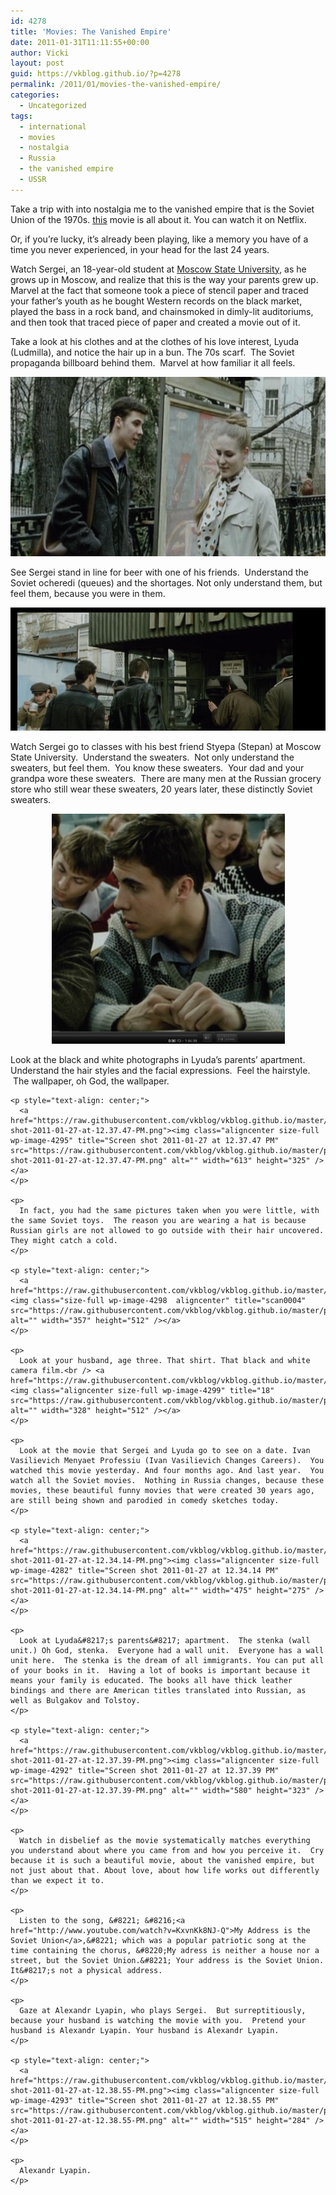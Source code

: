 ```yaml
---
id: 4278
title: 'Movies: The Vanished Empire'
date: 2011-01-31T11:11:55+00:00
author: Vicki
layout: post
guid: https://vkblog.github.io/?p=4278
permalink: /2011/01/movies-the-vanished-empire/
categories:
  - Uncategorized
tags:
  - international
  - movies
  - nostalgia
  - Russia
  - the vanished empire
  - USSR
---
```

Take a trip with into nostalgia me to the vanished empire that is the Soviet Union of the 1970s. [this](http://movies.nytimes.com/2009/07/10/movies/10vanished.html) movie is all about it. You can watch it on Netflix.

Or, if you&#8217;re lucky, it&#8217;s already been playing, like a memory you have of a time you never experienced, in your head for the last 24 years.

Watch Sergei, an 18-year-old student at [Moscow State University](http://en.wikipedia.org/wiki/Moscow_State_University), as he grows up in Moscow, and realize that this is the way your parents grew up. Marvel at the fact that someone took a piece of stencil paper and traced your father&#8217;s youth as he bought Western records on the black market, played the bass in a rock band, and chainsmoked in dimly-lit auditoriums, and then took that traced piece of paper and created a movie out of it.

Take a look at his clothes and at the clothes of his love interest, Lyuda (Ludmilla), and notice the hair up in a bun. The 70s scarf.  The Soviet propaganda billboard behind them.  Marvel at how familiar it all feels.

<p style="text-align: left;">
  <a href="https://raw.githubusercontent.com/vkblog/vkblog.github.io/master/public/img/2011/01/Screen-shot-2011-01-27-at-12.32.04-PM.png"><img class="aligncenter size-full wp-image-4280" title="Screen shot 2011-01-27 at 12.32.04 PM" src="https://raw.githubusercontent.com/vkblog/vkblog.github.io/master/public/img/2011/01/Screen-shot-2011-01-27-at-12.32.04-PM.png" alt="" width="584" height="287" /></a>
</p>

<p style="text-align: left;">
  See Sergei stand in line for beer with one of his friends.  Understand the Soviet ocheredi (queues) and the shortages. Not only understand them, but feel them, because you were in them.
</p>

<p style="text-align: center;">
  <a href="https://raw.githubusercontent.com/vkblog/vkblog.github.io/master/public/img/2011/01/Screen-shot-2011-01-27-at-12.53.07-PM.png"><img class="aligncenter size-full wp-image-4296" title="Screen shot 2011-01-27 at 12.53.07 PM" src="https://raw.githubusercontent.com/vkblog/vkblog.github.io/master/public/img/2011/01/Screen-shot-2011-01-27-at-12.53.07-PM.png" alt="" width="534" height="197" /></a>
</p>

<p style="text-align: left;">
  <p style="text-align: left;">
    Watch Sergei go to classes with his best friend Styepa (Stepan) at Moscow State University.  Understand the sweaters.  Not only understand the sweaters, but feel them.  You know these sweaters.  Your dad and your grandpa wore these sweaters.  There are many men at the Russian grocery store who still wear these sweaters, 20 years later, these distinctly Soviet sweaters.
  </p>
  
  <p style="text-align: center;">
    <a href="https://raw.githubusercontent.com/vkblog/vkblog.github.io/master/public/img/2011/01/Screen-shot-2011-01-27-at-12.23.30-PM.png"><img class="aligncenter" title="Screen shot 2011-01-27 at 12.23.30 PM" src="https://raw.githubusercontent.com/vkblog/vkblog.github.io/master/public/img/2011/01/Screen-shot-2011-01-27-at-12.23.30-PM.png" alt="" width="373" height="368" /></a>
  </p>
  
  <p style="text-align: left;">
    <p style="text-align: left;">
      Look at the black and white photographs in Lyuda&#8217;s parents&#8217; apartment. Understand the hair styles and the facial expressions.  Feel the hairstyle.  The wallpaper, oh God, the wallpaper.
    </p>
    
    <p style="text-align: center;">
      <a href="https://raw.githubusercontent.com/vkblog/vkblog.github.io/master/public/img/2011/01/Screen-shot-2011-01-27-at-12.37.47-PM.png"><img class="aligncenter size-full wp-image-4295" title="Screen shot 2011-01-27 at 12.37.47 PM" src="https://raw.githubusercontent.com/vkblog/vkblog.github.io/master/public/img/2011/01/Screen-shot-2011-01-27-at-12.37.47-PM.png" alt="" width="613" height="325" /></a>
    </p>
    
    <p>
      In fact, you had the same pictures taken when you were little, with the same Soviet toys.  The reason you are wearing a hat is because Russian girls are not allowed to go outside with their hair uncovered. They might catch a cold.
    </p>
    
    <p style="text-align: center;">
      <a href="https://raw.githubusercontent.com/vkblog/vkblog.github.io/master/public/img/2011/01/scan0004.jpg"><img class="size-full wp-image-4298  aligncenter" title="scan0004" src="https://raw.githubusercontent.com/vkblog/vkblog.github.io/master/public/img/2011/01/scan0004.jpg" alt="" width="357" height="512" /></a>
    </p>
    
    <p>
      Look at your husband, age three. That shirt. That black and white camera film.<br /> <a href="https://raw.githubusercontent.com/vkblog/vkblog.github.io/master/public/img/2011/01/18.jpg"><img class="aligncenter size-full wp-image-4299" title="18" src="https://raw.githubusercontent.com/vkblog/vkblog.github.io/master/public/img/2011/01/18.jpg" alt="" width="328" height="512" /></a>
    </p>
    
    <p>
      Look at the movie that Sergei and Lyuda go to see on a date. Ivan Vasilievich Menyaet Professiu (Ivan Vasilievich Changes Careers).  You watched this movie yesterday. And four months ago. And last year.  You watch all the Soviet movies.  Nothing in Russia changes, because these movies, these beautiful funny movies that were created 30 years ago, are still being shown and parodied in comedy sketches today.
    </p>
    
    <p style="text-align: center;">
      <a href="https://raw.githubusercontent.com/vkblog/vkblog.github.io/master/public/img/2011/01/Screen-shot-2011-01-27-at-12.34.14-PM.png"><img class="aligncenter size-full wp-image-4282" title="Screen shot 2011-01-27 at 12.34.14 PM" src="https://raw.githubusercontent.com/vkblog/vkblog.github.io/master/public/img/2011/01/Screen-shot-2011-01-27-at-12.34.14-PM.png" alt="" width="475" height="275" /></a>
    </p>
    
    <p>
      Look at Lyuda&#8217;s parents&#8217; apartment.  The stenka (wall unit.) Oh God, stenka.  Everyone had a wall unit.  Everyone has a wall unit here.  The stenka is the dream of all immigrants. You can put all of your books in it.  Having a lot of books is important because it means your family is educated. The books all have thick leather bindings and there are American titles translated into Russian, as well as Bulgakov and Tolstoy.
    </p>
    
    <p style="text-align: center;">
      <a href="https://raw.githubusercontent.com/vkblog/vkblog.github.io/master/public/img/2011/01/Screen-shot-2011-01-27-at-12.37.39-PM.png"><img class="aligncenter size-full wp-image-4292" title="Screen shot 2011-01-27 at 12.37.39 PM" src="https://raw.githubusercontent.com/vkblog/vkblog.github.io/master/public/img/2011/01/Screen-shot-2011-01-27-at-12.37.39-PM.png" alt="" width="580" height="323" /></a>
    </p>
    
    <p>
      Watch in disbelief as the movie systematically matches everything you understand about where you came from and how you perceive it.  Cry because it is such a beautiful movie, about the vanished empire, but not just about that. About love, about how life works out differently than we expect it to.
    </p>
    
    <p>
      Listen to the song, &#8221; &#8216;<a href="http://www.youtube.com/watch?v=KxvnKk8NJ-Q">My Address is the Soviet Union</a>,&#8221; which was a popular patriotic song at the time containing the chorus, &#8220;My adress is neither a house nor a street, but the Soviet Union.&#8221; Your address is the Soviet Union. It&#8217;s not a physical address.
    </p>
    
    <p>
      Gaze at Alexandr Lyapin, who plays Sergei.  But surreptitiously, because your husband is watching the movie with you.  Pretend your husband is Alexandr Lyapin. Your husband is Alexandr Lyapin.
    </p>
    
    <p style="text-align: center;">
      <a href="https://raw.githubusercontent.com/vkblog/vkblog.github.io/master/public/img/2011/01/Screen-shot-2011-01-27-at-12.38.55-PM.png"><img class="aligncenter size-full wp-image-4293" title="Screen shot 2011-01-27 at 12.38.55 PM" src="https://raw.githubusercontent.com/vkblog/vkblog.github.io/master/public/img/2011/01/Screen-shot-2011-01-27-at-12.38.55-PM.png" alt="" width="515" height="284" /></a>
    </p>
    
    <p>
      Alexandr Lyapin.
    </p>